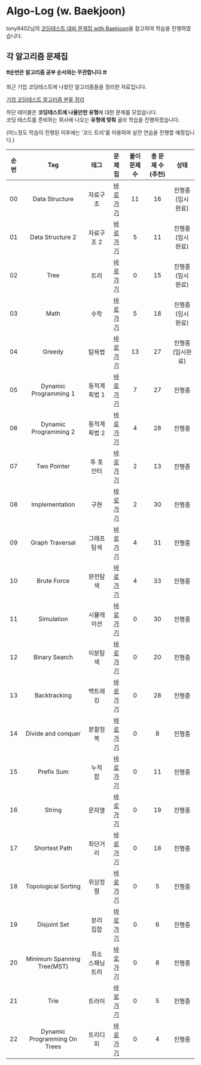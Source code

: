 # Algo-Log (w. Baekjoon)

tony9402님의 [코딩테스트 대비 문제집 with Baekjoon](https://github.com/tony9402/baekjoon)을 참고하여 학습을 진행하였습니다. 

## 각 알고리즘 문제집
**❗️❗️순번은 알고리즘 공부 순서와는 무관합니다.❗️❗️**

최근 기업 코딩테스트에 나왔던 알고리즘들을 정리한 자료입니다. 

[기업 코딩테스트 알고리즘 분류 정리](./CodingTest.md)

하단 테이블은 **코딩테스트에 나올만한 유형**에 대한 문제를 모았습니다.   
코딩 테스트를 준비하는 회사에 나오는 **유형에 맞춰** 골라 학습을 진행하겠습니다.

(어느정도 학습이 진행된 이후에는 '코드 트리'를 이용하여 실전 연습을 진행할 예정입니다.)


| 순번 | Tag                          | 태그                | 문제집    | 풀이 문제 수 | 총 문제 수(추천) |  상태             |
| :--: | :--------------------------: | :-----------------: | :------:  | :---------:  | :------: |:---------------:|
| 00 | Data Structure | 자료구조 | [바로가기](./data_structure) | 11 | 16 | 진행중(임시 완료) |
| 01 | Data Structure 2 | 자료구조 2 | [바로가기](./data_structure2) | 5 | 11 | 진행중(임시 완료) |
| 02 | Tree | 트리 | [바로가기](./tree) | 0 | 15 | 진행중(임시 완료) |
| 03 | Math | 수학 | [바로가기](./math) | 5 | 18 | 진행중(임시 완료) |
| 04 | Greedy | 탐욕법 | [바로가기](./greedy) | 13 | 27 | 진행중(임시완료) |
| 05 | Dynamic Programming 1 | 동적계획법 1 | [바로가기](./dynamic_programming_1) | 7 | 27 | 진행중 |
| 06 | Dynamic Programming 2 | 동적계획법 2 | [바로가기](./dynamic_programming_2) | 4 | 28 | 진행중 |
| 07 | Two Pointer | 투 포인터 | [바로가기](./two_pointer) | 2 | 13 | 진행중 |
| 08 | Implementation | 구현 | [바로가기](./implementation) | 2 | 30 | 진행중 |
| 09 | Graph Traversal | 그래프 탐색 | [바로가기](./graph_traversal) | 4 | 31 | 진행중 |
| 10 | Brute Force | 완전탐색 | [바로가기](./brute_force) | 4 | 33 | 진행중 |
| 11 | Simulation | 시뮬레이션 | [바로가기](./simulation) | 0 | 30 | 진행중 |
| 12 | Binary Search | 이분탐색 | [바로가기](./binary_search) | 0 | 20 | 진행중 |
| 13 | Backtracking | 백트래킹 | [바로가기](./backtracking) | 0 | 28 | 진행중 |
| 14 | Divide and conquer | 분할정복 | [바로가기](./divide_and_conquer) | 0 | 8 | 진행중 |
| 15 | Prefix Sum | 누적 합 | [바로가기](./prefix_sum) | 0 | 11 | 진행중 |
| 16 | String | 문자열 | [바로가기](./string) | 0 | 19 | 진행중 |
| 17 | Shortest Path | 최단거리 | [바로가기](./shortest_path) | 0 | 18 | 진행중 |
| 18 | Topological Sorting | 위상정렬 | [바로가기](./topological_sorting) | 0 | 5 | 진행중 |
| 19 | Disjoint Set | 분리 집합 | [바로가기](./disjoint_set) | 0 | 6 | 진행중 |
| 20 | Minimum Spanning Tree(MST) | 최소 스패닝 트리 | [바로가기](./minimum_spanning_tree) | 0 | 8 | 진행중 |
| 21 | Trie | 트라이 | [바로가기](./trie) | 0 | 5 | 진행중 |
| 22 | Dynamic Programming On Trees | 트리디피 | [바로가기](./dynamic_programming_on_trees) | 0 | 4 | 진행중 |
